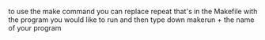 to use the make command you can replace repeat that's in the Makefile with the program you would like to run and then type down makerun + the name of your program
